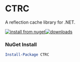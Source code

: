 CTRC
====

A reflection cache library for .NET.

[![install from nuget](http://img.shields.io/nuget/v/CTRC.svg?style=flat-square)](https://www.nuget.org/packages/CTRC)[![downloads](http://img.shields.io/nuget/dt/CTRC.svg?style=flat-square)](https://www.nuget.org/packages/CTRC)

### NuGet Install
``` powershell
Install-Package CTRC
```

